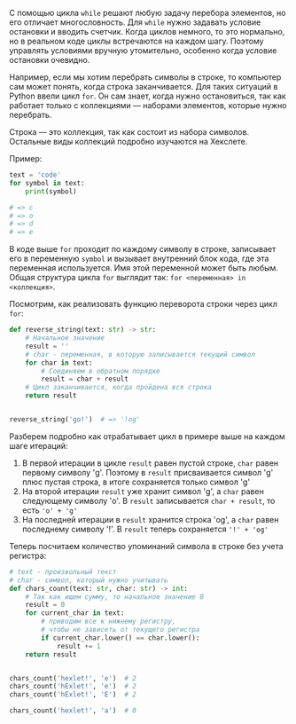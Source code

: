С помощью цикла `while` решают любую задачу перебора элементов, но его отличает многословность. Для `while` нужно задавать условие остановки и вводить счетчик. Когда циклов немного, то это нормально, но в реальном коде циклы встречаются на каждом шагу. Поэтому управлять условиями вручную утомительно, особенно когда условие остановки очевидно.

Например, если мы хотим перебрать символы в строке, то компьютер сам может понять, когда строка заканчивается. Для таких ситуаций в Python ввели цикл `for`. Он сам знает, когда нужно остановиться, так как работает только с коллекциями — наборами элементов, которые нужно перебрать.

Строка — это коллекция, так как состоит из набора символов. Остальные виды коллекций подробно изучаются на Хекслете.

Пример:

```python
text = 'code'
for symbol in text:
    print(symbol)

# => c
# => o
# => d
# => e
```

В коде выше `for` проходит по каждому символу в строке, записывает его в переменную `symbol` и вызывает внутренний блок кода, где эта переменная используется. Имя этой переменной может быть любым. Общая структура цикла `for` выглядит так: `for <переменная> in <коллекция>`.

Посмотрим, как реализовать функцию переворота строки через цикл `for`:

```python
def reverse_string(text: str) -> str:
    # Начальное значение
    result = ''
    # char - переменная, в которую записывается текущий символ
    for char in text:
        # Соединяем в обратном порядке
        result = char + result
    # Цикл заканчивается, когда пройдена вся строка
    return result


reverse_string('go!')  # => '!og'
```

Разберем подробно как отрабатывает цикл в примере выше на каждом шаге итераций:

1. В первой итерации в цикле `result` равен пустой строке, `char` равен первому символу 'g'. Поэтому в `result` присваивается символ 'g' плюс пустая строка, в итоге сохраняется только символ 'g'
2. На второй итерации `result` уже хранит символ 'g', а `char` равен следующему символу 'o'. В `result` записывается `char + result`, то есть `'o' + 'g'`
3. На последней итерации в `result` хранится строка 'og', а `char` равен последнему символу '!'. В `result` теперь сохраняется `'!' + 'og'`

Теперь посчитаем количество упоминаний символа в строке без учета регистра:

```python
# text - произвольный текст
# char - символ, который нужно учитывать
def chars_count(text: str, char: str) -> int:
    # Так как ищем сумму, то начальное значение 0
    result = 0
    for current_char in text:
        # приводим все к нижнему регистру,
        # чтобы не зависеть от текущего регистра
        if current_char.lower() == char.lower():
            result += 1
    return result


chars_count('hexlet!', 'e')  # 2
chars_count('hExlet!', 'e')  # 2
chars_count('hExlet!', 'E')  # 2

chars_count('hexlet!', 'a')  # 0
```
